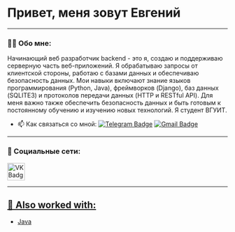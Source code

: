 # Привет, меня зовут Евгений

---

### :man_technologist: Обо мне:

Начинающий веб разработчик backend - это я, создаю и поддерживаю серверную часть веб-приложений. Я обрабатываю запросы от клиентской стороны, работаю с базами данных и обеспечиваю безопасность данных. Мои навыки включают знание языков программирования (Python, Java), фреймворков (Django), баз данных (SQLITE3) и протоколов передачи данных (HTTP и RESTful API). Для меня важно также обеспечить безопасность данных и быть готовым к постоянному обучению и изучению новых технологий. Я студент ВГУИТ.

- :mailbox: Как связаться со мной: [![Telegram Badge](https://img.shields.io/badge/-izvekoveugeniy-blue?style=flat&logo=Telegram&logoColor=white)](https://t.me/Apple_Ipx) [![Gmail Badge](https://img.shields.io/badge/-mail-red?style=flat&logo=Gmail&logoColor=white)](mailto:zhenya.0295@mail.ru)

---

### 🤝 Социальные сети:

  <div id="badges">
    <a href="https://vk.com/apple_ipx" target="_blank">
      <img src="https://cdn-icons-png.flaticon.com/512/145/145813.png" width="40" height="40" alt="VK Badge"/>
  </div>

---

## 🧪 Also worked with:
- Java
